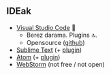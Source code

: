 ## IDEak

 - [Visual Studio Code](https://code.visualstudio.com/) 🤴
    - Berez darama. Plugins 🔝. 
    - Opensource ([github](https://github.com/Microsoft/vscode))
 - [Sublime Text](https://www.sublimetext.com/) (+ [plugin](https://github.com/Microsoft/TypeScript-Sublime-Plugin))
 - [Atom](https://atom.io/) (+ [plugin](https://atom.io/packages/atom-typescript))
 - [WebStorm](https://www.jetbrains.com/webstorm/) (not free / not open)
